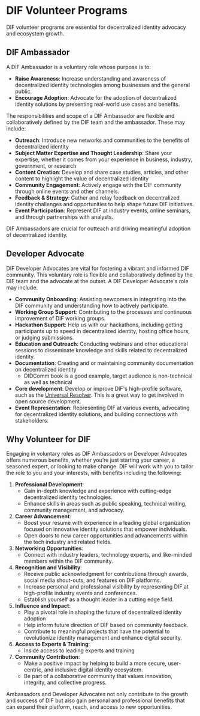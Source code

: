 # DIF Volunteer Programs

DIF volunteer programs are essential for decentralized identity advocacy and ecosystem growth.

## **DIF Ambassador**

A DIF Ambassador is a voluntary role whose purpose is to:

- **Raise Awareness**: Increase understanding and awareness of decentralized identity technologies among businesses and the general public.
- **Encourage Adoption**: Advocate for the adoption of decentralized identity solutions by presenting real-world use cases and benefits.

The responsibilities and scope of a DIF Ambassador are flexible and collaboratively defined by the DIF team and the ambassador. These may include:

- **Outreach**: Introduce new networks and communities to the benefits of decentralized identity
- **Subject Matter Expertise and Thought Leadership**: Share your expertise, whether it comes from your experience in business, industry, government, or research
- **Content Creation**: Develop and share case studies, articles, and other content to highlight the value of decentralized identity
- **Community Engagement**: Actively engage with the DIF community through online events and other channels.
- **Feedback & Strategy**: Gather and relay feedback on decentralized identity challenges and opportunities to help shape future DIF initiatives.
- **Event Participation**: Represent DIF at industry events, online seminars, and through partnerships with analysts.

DIF Ambassadors are crucial for outteach and driving meaningful adoption of decentralized identity.

## **Developer Advocate**

DIF Developer Advocates are vital for fostering a vibrant and informed DIF community. This voluntary role is flexible and collaboratively defined by the DIF team and the advocate at the outset. A DIF Developer Advocate's role may include:

- **Community Onboarding**: Assisting newcomers in integrating into the DIF community and understanding how to actively participate.
- **Working Group Support**: Contributing to the processes and continuous improvement of DIF working groups.
- **Hackathon Support**: Help us with our hackathons, including getting participants up to speed in decentralized identity, hosting office hours, or judging submissions. 
- **Education and Outreach**: Conducting webinars and other educational sessions to disseminate knowledge and skills related to decentralized identity.
- **Documentation**: Creating and or maintaining community documentation on decentralized identity
  - DIDComm book is a good example, target audience is non-technical as well as technical
- **Core development**: Develop or improve DIF's high-profile software, such as the [Universal Resolver](https://dev.uniresolver.io/). This is a great way to get involved in open source development.
- **Event Representation**: Representing DIF at various events, advocating for decentralized identity solutions, and building connections with stakeholders.

## Why Volunteer for DIF

Engaging in voluntary roles as DIF Ambassadors or Developer Advocates offers numerous benefits, whether you’re just starting your career, a seasoned expert, or looking to make change. DIF will work with you to tailor the role to you and your interests, with benefits including the following:

1. **Professional Development**:
   - Gain in-depth knowledge and experience with cutting-edge decentralized identity technologies.
   - Enhance skills in areas such as public speaking, technical writing, community management, and advocacy.
2. **Career Advancement**:
   - Boost your resume with experience in a leading global organization focused on innovative identity solutions that empower individuals.
   - Open doors to new career opportunities and advancements within the tech industry and related fields.
3. **Networking Opportunities**:
   - Connect with industry leaders, technology experts, and like-minded members within the DIF community.
4. **Recognition and Visibility**:
   - Receive public acknowledgment for contributions through awards, social media shout-outs, and features on DIF platforms.
   - Increase personal and professional visibility by representing DIF at high-profile industry events and conferences.
   - Establish yourself as a thought leader in a cutting edge field.
5. **Influence and Impact**:
   - Play a pivotal role in shaping the future of decentralized identity adoption
   - Help inform future direction of DIF based on community feedback.
   - Contribute to meaningful projects that have the potential to revolutionize identity management and enhance digital security.
6. **Access to Experts & Training**:
   - Inside access to leading experts and training
7. **Community Contribution**:
   - Make a positive impact by helping to build a more secure, user-centric, and inclusive digital identity ecosystem.
   - Be part of a collaborative community that values innovation, integrity, and collective progress.

Ambassadors and Developer Advocates not only contribute to the growth and success of DIF but also gain personal and professional benefits that can expand their platform, reach, and access to new opportunities.

